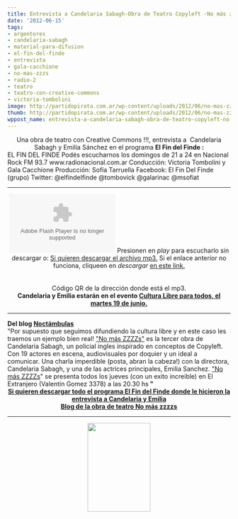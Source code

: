 ```yaml
---
title: Entrevista a Candelaria Sabagh-Obra de Teatro Copyleft -No más zzzzs
date: '2012-06-15'
tags:
- argentores
- candelaria-sabagh
- material-para-difusion
- el-fin-del-finde
- entrevista
- gala-cacchione
- no-mas-zzzs
- radio-2
- teatro
- teatro-con-creative-commons
- victoria-tombolini
image: http://partidopirata.com.ar/wp-content/uploads/2012/06/no-mas-zzzzs.jpg
thumb: http://partidopirata.com.ar/wp-content/uploads/2012/06/no-mas-zzzzs-142x150.jpg
wppost_name: entrevista-a-candelaria-sabagh-obra-de-teatro-copyleft-no-mas-zzzzs
---
```


<div style="text-align: center;">Una obra de teatro con Creative Commons !!!, entrevista a  Candelaria Sabagh y Emilia Sánchez en el programa <strong>El Fin del Finde :</strong></div>
<div style="text-align: left;"></div>
<div style="text-align: left;">EL FIN DEL FINDE Podés escucharnos los domingos de 21 a 24 en Nacional Rock FM 93.7 www.radionacional.com.ar Conducción: Victoria Tombolini y Gala Cacchione Producción: Sofía Tarruella Facebook: El Fin Del Finde (grupo) Twitter: @elfindelfinde @tombovick @galarinac @msofiat</div>
<div style="text-align: left;"></div>

<hr />

<center>
<object id="player1287046" width="240" height="133" classid="clsid:d27cdb6e-ae6d-11cf-96b8-444553540000" codebase="http://download.macromedia.com/pub/shockwave/cabs/flash/swflash.cab#version=6,0,40,0"><param name="AllowScriptAccess" value="always" /><param name="allowFullScreen" value="true" /><param name="wmode" value="transparent" /><param name="src" value="http://www.ivoox.com/playerivoox_ee_1287046_1.html" /><param name="allowfullscreen" value="true" /><param name="allowscriptaccess" value="always" /><embed id="player1287046" width="240" height="133" type="application/x-shockwave-flash" src="http://www.ivoox.com/playerivoox_ee_1287046_1.html" AllowScriptAccess="always" allowFullScreen="true" wmode="transparent" allowfullscreen="true" allowscriptaccess="always" /></object>
Presionen en <em>play</em> para escucharlo sin descargar o:
<a href="http://www.ivoox.com/entrevista-a-candelaria-sabagh-emilia-sanchez-de_md_1287046_1.mp3" target="_blank">Si quieren descargar el archivo mp3.</a>
Si el enlace anterior no funciona, cliqueen en <em>descargar</em>
<a href="http://www.ivoox.com/entrevista-a-candelaria-sabagh-emilia-sanchez-de-audios-mp3_rf_1287046_1.html" target="_blank">en este link.</a></center><center> </center>&nbsp;
<div class="separator" style="clear: both; text-align: center;"><a style="margin-left: 1em; margin-right: 1em;" href="http://3.bp.blogspot.com/-9ATHugSHpwI/T9pYetiXd4I/AAAAAAAAEtU/g_3JYNa99ig/s1600/chart.png"><img src="http://3.bp.blogspot.com/-9ATHugSHpwI/T9pYetiXd4I/AAAAAAAAEtU/g_3JYNa99ig/s1600/chart.png" alt="" border="0" /></a></div>
<center>Código QR de la dirección donde está el mp3.</center><center></center><center></center><center><strong>Candelaria y Emilia estarán en el evento <a href="http://partidopirata.com.ar/4744/cultura-libre-para-todos-en-nacional-rock-martes-19-de-junio-de-19-a-21-hs"> Cultura Libre para todos, el martes 19 de junio.</a></strong></center>

<hr />

<div style="text-align: left;"><strong>Del blog <a href="http://www.noctambulas.net/2012/04/despierta.html" target="_blank">Noctámbulas</a></strong></div>
<div style="text-align: left;">"Por supuesto que seguimos difundiendo la cultura libre y en este caso les traemos un ejemplo bien real!
<a href="http://www.nomaszzzzs.blogspot.com.ar/">"No más ZZZZs"</a> es la tercer obra de Candelaria Sabagh, un policial ingles inspirado en conceptos de Copyleft. Con 19 actores en escena, audiovisuales por doquier y un ideal a comunicar.
Una charla imperdible (posta, abran la cabeza!) con la directora, Candelaria Sabagh, y una de las actrices principales, Emilia Sanchez.
<a href="http://www.nomaszzzzs.blogspot.com.ar/">"No más ZZZZs</a>" se presenta todos los jueves (con un exito increible) en El Extranjero (Valentín Gomez 3378) a las 20.30 hs<strong> "</strong></div>
<div style="text-align: center;"></div>
<div style="text-align: center;"><strong><a href="http://www.noctambulas.net/2012/04/despierta.html" target="_blank">Si quieren descargar todo el programa El Fin del Finde donde le hicieron la entrevista a Candelaria y Emilia</a></strong></div>
<div style="text-align: center;"></div>
<div style="text-align: center;"><strong><a href="http://www.nomaszzzzs.blogspot.com.ar/" target="_blank">Blog de la obra de teatro No más zzzzs</a></strong></div>

<hr />

<div class="separator" style="clear: both; text-align: center;">

<a href="http://partidopirata.com.ar/wp-content/uploads/2012/06/no-mas-zzzzs.jpg"><img class="size-full wp-image-4763" title="no mas zzzzs" src="http://partidopirata.com.ar/wp-content/uploads/2012/06/no-mas-zzzzs.jpg" alt="" width="142" height="200" /></a>


</div>
